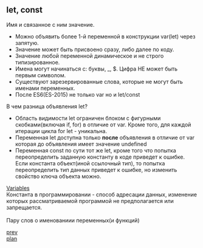 <h2>let, const</h2>

<div>
Имя и связанное с ним значение.

<ul>
<li>
Можно объявить более 1-й переменной в конструкции var(let) через запятую.
</li>
<li>
Значение может быть присвоено сразу, либо далее по коду.
</li>
<li>
Значение любой переменной динамическое и не строго типизированное.
</li>
<li>
Имена могут начинаться с: буквы, _, $. Цифра НЕ может быть первым символом.
</li>
<li>
Существуют зарезервированные слова, которые не могут быть именами переменных.
</li>
<li>
После ES6(ES-2015) не только var но и let/const
</li>
</ul>
</div>

<div>
В чем разница объявления let?

<ul>
<li>
Область видимости let ограничен блоком с фигурными скобками(включая if, for) в отличие от var.
Кроме того, для каждой итерации цикла for let - уникальна.
</li>
<li>
Переменная let доступна только <strong>после</strong> объявления в отличие от var которая до объявления имеет значение undefined
</li>
<li>
Переменная const по сути тот же let, кроме того что попытка переопределить заданную константу в коде приведет к ошибке.
Если константа объект(иной ссылочный тип), то попытка переопределить тип данных приведет к ошибке, но изменить свойство ключа объекта можно.
</li>
</ul>

</div>

<div>
<a href="https://codepen.io/paawel/pen/NopMpb?editors=1112">Variables</a>
</div>

<div>
Константа в программировании - способ адресации данных, изменение которых рассматриваемой программой не предполагается или запрещается.
</div>

<br/>

<div>
Пару слов о именованиии переменных(и функций)
</div>

<a href="04.md">prev</a>
<br/>
<a href="00.md">plan</a>
